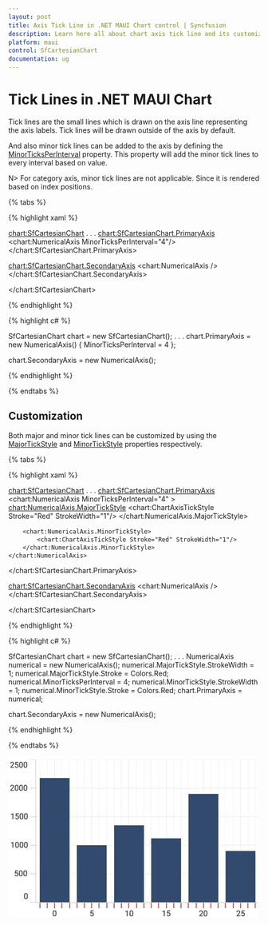 ```yaml
---
layout: post
title: Axis Tick Line in .NET MAUI Chart control | Syncfusion
description: Learn here all about chart axis tick line and its customization in Syncfusion .NET MAUI Chart (SfCartesianChart) control.
platform: maui
control: SfCartesianChart
documentation: ug
---
```


# Tick Lines in .NET MAUI Chart

Tick lines are the small lines which is drawn on the axis line representing the axis labels. Tick lines will be drawn outside of the axis by default. 

And also minor tick lines can be added to the axis by defining the [MinorTicksPerInterval](https://help.syncfusion.com/cr/maui/Syncfusion.Maui.Charts.RangeAxisBase.html#Syncfusion_Maui_Charts_RangeAxisBase_MinorTicksPerInterval) property. This property will add the minor tick lines to every interval based on value.

N> For category axis, minor tick lines are not applicable. Since it is rendered based on index positions.

{% tabs %}

{% highlight xaml %}

<chart:SfCartesianChart>
. . .
<chart:SfCartesianChart.PrimaryAxis>
    <chart:NumericalAxis MinorTicksPerInterval="4"/>
</chart:SfCartesianChart.PrimaryAxis>

<chart:SfCartesianChart.SecondaryAxis>
    <chart:NumericalAxis />
</chart:SfCartesianChart.SecondaryAxis>

</chart:SfCartesianChart>

{% endhighlight %}

{% highlight c# %}

SfCartesianChart chart = new SfCartesianChart();
. . .
chart.PrimaryAxis = new NumericalAxis()
{
    MinorTicksPerInterval = 4 
};

chart.SecondaryAxis = new NumericalAxis();

{% endhighlight %}

{% endtabs %}

## Customization

Both major and minor tick lines can be customized by using the [MajorTickStyle](https://help.syncfusion.com/cr/maui/Syncfusion.Maui.Charts.ChartAxis.html#Syncfusion_Maui_Charts_ChartAxis_MajorTickStyle) and [MinorTickStyle](https://help.syncfusion.com/cr/maui/Syncfusion.Maui.Charts.RangeAxisBase.html#Syncfusion_Maui_Charts_RangeAxisBase_MinorTickStyle) properties respectively. 

{% tabs %}

{% highlight xaml %}

<chart:SfCartesianChart>
. . .
<chart:SfCartesianChart.PrimaryAxis>
    <chart:NumericalAxis MinorTicksPerInterval="4" >
        <chart:NumericalAxis.MajorTickStyle>
            <chart:ChartAxisTickStyle Stroke="Red" StrokeWidth="1"/>
        </chart:NumericalAxis.MajorTickStyle>
        
        <chart:NumericalAxis.MinorTickStyle>
            <chart:ChartAxisTickStyle Stroke="Red" StrokeWidth="1"/>
        </chart:NumericalAxis.MinorTickStyle>
    </chart:NumericalAxis>
</chart:SfCartesianChart.PrimaryAxis>

<chart:SfCartesianChart.SecondaryAxis>
    <chart:NumericalAxis />
</chart:SfCartesianChart.SecondaryAxis>

</chart:SfCartesianChart>

{% endhighlight %}

{% highlight c# %}

SfCartesianChart chart = new SfCartesianChart();
. . .
NumericalAxis numerical = new NumericalAxis();
numerical.MajorTickStyle.StrokeWidth = 1;
numerical.MajorTickStyle.Stroke = Colors.Red;
numerical.MinorTicksPerInterval = 4;
numerical.MinorTickStyle.StrokeWidth = 1;
numerical.MinorTickStyle.Stroke = Colors.Red;
chart.PrimaryAxis = numerical;

chart.SecondaryAxis = new NumericalAxis();

{% endhighlight %}

{% endtabs %}

![Axis tick lines customization support in MAUI Chart](Axis_images/maui_chart_axis_tickline_customization.jpg)